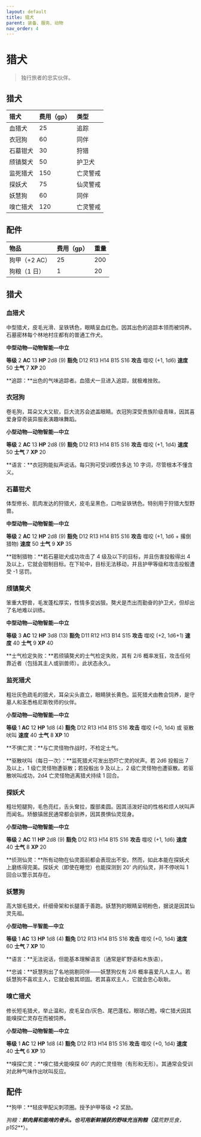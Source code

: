 ```yaml
---
layout: default
title: 猎犬
parent: 装备、服务、动物
nav_order: 4
---
```


# 猎犬

> 独行旅者的忠实伙伴。

## 猎犬

| **猎犬** | **费用（gp）** | **类型** |
| :------- | :------------- | :------- |
| 血猎犬   | 25             | 追踪     |
| 衣冠狗   | 60             | 同伴     |
| 石墓钳犬 | 30             | 狩猎     |
| 颀镇獒犬 | 50             | 护卫犬   |
| 监死猎犬 | 150            | 亡灵警戒 |
| 探妖犬   | 75             | 仙灵警戒 |
| 妖慧狗   | 60             | 同伴     |
| 嗅亡猎犬 | 120            | 亡灵警戒 |

## 配件

| **物品**      | **费用（gp）** | **重量** |
| :------------ | :------------- | :------- |
| 狗甲（+2 AC） | 25             | 200      |
| 狗粮（1 日）  | 1              | 20       |

## 猎犬

### 血猎犬

中型猎犬，皮毛光滑、呈铁锈色，眼睛呈血红色。因其出色的追踪本领而被饲养。石墓密林每个林地村庄都有的普通工作犬。

**中型动物—动物智能—中立**

**等级** 2	**AC** 13	**HP** 2d8 (9)	**豁免** D12 R13 H14 B15 S16
**攻击** 噬咬 (+1, 1d6)	**速度** 50	**士气** 7	**XP** 20

**追踪：**出色的气味追踪者。血猎犬一旦进入追踪，就极难挫败。

### 衣冠狗

卷毛狗，耳朵又大又软，巨大流苏会遮盖眼睛。衣冠狗深受贵族阶级青睐，因其喜爱身穿奇装异服表演趣味舞蹈。

**小型动物—动物智能—中立**

**等级** 2	**AC** 13	**HP** 2d8 (9)	**豁免** D12 R13 H14 B15 S16
**攻击** 噬咬 (+1, 1d4)	**速度** 50	**士气** 7	**XP** 20

**语言：**衣冠狗能拟声说话。每只狗可受训模仿多达 10 字词，尽管根本不懂含义。

### 石墓钳犬

体型修长、肌肉发达的狩猎犬，皮毛呈黑色，口吻呈铁锈色。特别用于狩猎大型野兽。

**中型动物—动物智能—中立**

**等级** 2	**AC** 12	**HP** 2d8 (9)	**豁免** D12 R13 H14 B15 S16
**攻击** 噬咬 (+1, 1d6 + 撂倒猎物)	**速度** 50	**士气** 9	**XP** 35

**钳制猎物：**若石墓钳犬成功攻击了 4 级及以下的目标，并且伤害投骰得出 4 及以上，它就会钳制目标。在下轮中，目标无法移动，并且护甲等级和攻击投骰遭受 -1 惩罚。

### 颀镇獒犬

笨重大野兽，毛发蓬松厚实，性情多变凶狠。獒犬是杰出而勤奋的护卫犬，但却出了名地难以训练。

**中型动物—动物智能—中立**

**等级** 3	**AC** 12	**HP** 3d8 (13)	**豁免** D11 R12 H13 B14 S15
**攻击** 噬咬 (+2, 1d6+1)	**速度** 40	**士气** 9	**XP** 40

**士气检定失败：**若颀镇獒犬的士气检定失败，其有 2/6 概率发狂，攻击任何靠近者（包括其主人或驯兽师）。此状态永久。

### 监死猎犬

粗壮灰色疏毛的猎犬，耳朵尖头直立，眼睛狭长黄色。监死猎犬由教会饲养，是守墓人和圣悉格尼斯牧师的伙伴。

**小型动物—动物智能—中立**

**等级** 1	**AC** 12	**HP** 1d8 (4)	**豁免** D12 R13 H14 B15 S16
**攻击** 噬咬 (+0, 1d4) 或 驱散吠叫	**速度** 40	**士气** 8	**XP** 10

**不惧亡灵：**与亡灵怪物作战时，不检定士气。

**驱散吠叫（每日一次）：**监死猎犬可发出恐吓亡灵的吠声。若 2d6 投骰出 7 及以上，1 级亡灵怪物遭驱散；若投骰出 9 及以上，2 级亡灵怪物也遭驱散。若驱散吠叫成功，2d4 亡灵怪物逃离猎犬持续 1 回合。

### 探妖犬

粗壮短腿狗，毛色亮红，舌头耷拉，腹部柔圆。因其活泼好动的性格和烦人吠叫声而闻名。矫酿镇居民通常都会驯养，因其畏惧仙灵现身。

**小型动物—动物智能—中立**

**等级** 2	**AC** 11	**HP** 2d8 (9)	**豁免** D12 R13 H14 B15 S16
**攻击** 噬咬 (+1, 1d6)	**速度** 40	**士气** 8	**XP** 20

**侦测仙灵：**所有动物在仙灵面前都会表现出不安。然而，如此本能在探妖犬上磨练得完美。探妖犬（即使在睡觉）也能探测到 20' 内的仙灵，并不停吠叫 1 回合以警示其存在。

### 妖慧狗

高大银毛猎犬，纤细骨架和长腿善于善跑。妖慧狗的眼睛呈明粉色，据说是因其仙灵先祖。

**小型动物—半智能—中立**

**等级** 1	**AC** 13	**HP** 1d8 (4)	**豁免** D12 R13 H14 B15 S16
**攻击** 噬咬 (+0, 1d4)	**速度** 60	**士气** 7	**XP** 10

**语言：**无法说话，但能基本理解语言（通常是旷野语和木族语）。

**忠诚：**妖慧狗出了名地挑剔同伴——妖慧狗仅有 2/6 概率喜爱凡人主人。若妖慧狗不喜欢主人，它就会极其顽固。若其喜欢主人，它就会忠心耿耿。

### 嗅亡猎犬

修长短毛猎犬，举止温和，皮毛呈白/灰色、尾巴蓬松，眼球凸瞪。嗅亡猎犬因其能嗅探亡灵存在而被饲养。

**小型动物—动物智能—中立**

**等级** 1	**AC** 12	**HP** 1d8 (4)	**豁免** D12 R13 H14 B15 S16
**攻击** 噬咬 (+0, 1d4)	**速度** 40	**士气** 6	**XP** 10

**嗅探亡灵：**嗅亡猎犬能嗅探 60' 内的亡灵怪物（有形和无形）。其通常会受训对此种气味作出吠叫反应。

## 配件

**狗甲：**轻皮甲配尖刺项圈。授予护甲等级 +2 奖励。

**狗粮：**鲜肉屑和能啃的骨头。也可用新鲜捕获的野味充当狗粮（见***荒野觅食，p152***）。
